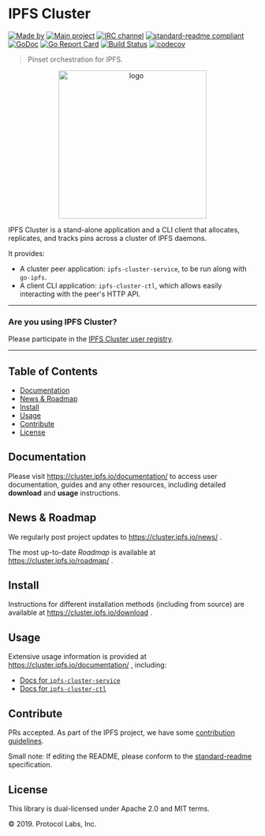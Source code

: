 # IPFS Cluster


[![Made by](https://img.shields.io/badge/made%20by-Protocol%20Labs-blue.svg?style=flat-square)](https://protocol.ai)
[![Main project](https://img.shields.io/badge/project-ipfs-blue.svg?style=flat-square)](http://github.com/ipfs/ipfs)
[![IRC channel](https://img.shields.io/badge/freenode-%23ipfs--cluster-blue.svg?style=flat-square)](http://webchat.freenode.net/?channels=%23ipfs-cluster)
[![standard-readme compliant](https://img.shields.io/badge/standard--readme-OK-green.svg?style=flat-square)](https://github.com/RichardLitt/standard-readme)
[![GoDoc](https://godoc.org/github.com/ipfs/ipfs-cluster?status.svg)](https://godoc.org/github.com/ipfs/ipfs-cluster)
[![Go Report Card](https://goreportcard.com/badge/github.com/ipfs/ipfs-cluster)](https://goreportcard.com/report/github.com/ipfs/ipfs-cluster)
[![Build Status](https://travis-ci.com/ipfs/ipfs-cluster.svg?branch=master)](https://travis-ci.com/ipfs/ipfs-cluster)
[![codecov](https://codecov.io/gh/ipfs/ipfs-cluster/branch/master/graph/badge.svg)](https://codecov.io/gh/ipfs/ipfs-cluster)

> Pinset orchestration for IPFS.

<p align="center">
<img src="https://cluster.ipfs.io/cluster/png/IPFS_Cluster_color_no_text.png" alt="logo" width="300" height="300" />
</p>

IPFS Cluster is a stand-alone application and a CLI client that allocates, replicates, and tracks pins across a cluster of IPFS daemons.

It provides:

* A cluster peer application: `ipfs-cluster-service`, to be run along with `go-ipfs`.
* A client CLI application: `ipfs-cluster-ctl`, which allows easily interacting with the peer's HTTP API.

---

### Are you using IPFS Cluster?

Please participate in the [IPFS Cluster user registry](https://docs.google.com/forms/d/e/1FAIpQLSdWF5aXNXrAK_sCyu1eVv2obTaKVO3Ac5dfgl2r5_IWcizGRg/viewform).

---

## Table of Contents

- [Documentation](#documentation)
- [News & Roadmap](#news--roadmap)
- [Install](#install)
- [Usage](#usage)
- [Contribute](#contribute)
- [License](#license)


## Documentation

Please visit https://cluster.ipfs.io/documentation/ to access user documentation, guides and any other resources, including detailed **download** and **usage** instructions.

## News & Roadmap

We regularly post project updates to https://cluster.ipfs.io/news/ .

The most up-to-date *Roadmap* is available at https://cluster.ipfs.io/roadmap/ .

## Install

Instructions for different installation methods (including from source) are available at https://cluster.ipfs.io/download .

## Usage

Extensive usage information is provided at https://cluster.ipfs.io/documentation/ , including:

* [Docs for `ipfs-cluster-service`](https://cluster.ipfs.io/documentation/ipfs-cluster-service/)
* [Docs for `ipfs-cluster-ctl`](https://cluster.ipfs.io/documentation/ipfs-cluster-ctl/)

## Contribute

PRs accepted. As part of the IPFS project, we have some [contribution guidelines](https://cluster.ipfs.io/developer/contribute).

Small note: If editing the README, please conform to the [standard-readme](https://github.com/RichardLitt/standard-readme) specification.

## License

This library is dual-licensed under Apache 2.0 and MIT terms.

© 2019. Protocol Labs, Inc.
